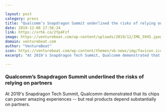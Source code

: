 ```yaml
---

layout: post
category: press
title: "Qualcomm’s Snapdragon Summit underlined the risks of relying on partners"
date: 2019-12-06 17:56:24
link: https://vrhk.co/2Yp4Fzf
image: https://venturebeat.com/wp-content/uploads/2019/12/IMG_5945.jpeg?w=1200&strip=all
domain: venturebeat.com
author: "VentureBeat"
icon: https://venturebeat.com/wp-content/themes/vb-news/img/favicon.ico
excerpt: "At 2019's Snapdragon Tech Summit, Qualcomm demonstrated that its chips can power amazing experiences -- but real products depend substantially on partners."

---
```


### Qualcomm’s Snapdragon Summit underlined the risks of relying on partners

At 2019's Snapdragon Tech Summit, Qualcomm demonstrated that its chips can power amazing experiences -- but real products depend substantially on partners.